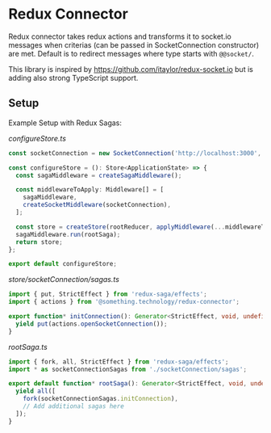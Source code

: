 # Redux Connector

Redux connector takes redux actions and transforms it to socket.io messages when criterias (can be passed in SocketConnection constructor) are met.
Default is to redirect messages where type starts with `@@socket/`.

This library is inspired by https://github.com/itaylor/redux-socket.io but is adding also strong TypeScript support.

## Setup

Example Setup with Redux Sagas:

_configureStore.ts_
```typescript
const socketConnection = new SocketConnection('http://localhost:3000', '/socket');

const configureStore = (): Store<ApplicationState> => {
  const sagaMiddleware = createSagaMiddleware();

  const middlewareToApply: Middleware[] = [
    sagaMiddleware,
    createSocketMiddleware(socketConnection),
  ];

  const store = createStore(rootReducer, applyMiddleware(...middlewareToApply));
  sagaMiddleware.run(rootSaga);
  return store;
};

export default configureStore;
```

_store/socketConnection/sagas.ts_
```typescript
import { put, StrictEffect } from 'redux-saga/effects';
import { actions } from '@something.technology/redux-connector';

export function* initConnection(): Generator<StrictEffect, void, undefined> {
  yield put(actions.openSocketConnection());
}

```

_rootSaga.ts_
```typescript
import { fork, all, StrictEffect } from 'redux-saga/effects';
import * as socketConnectionSagas from './socketConnection/sagas';

export default function* rootSaga(): Generator<StrictEffect, void, undefined> {
  yield all([
    fork(socketConnectionSagas.initConnection),
    // Add additional sagas here
  ]);
}
```
